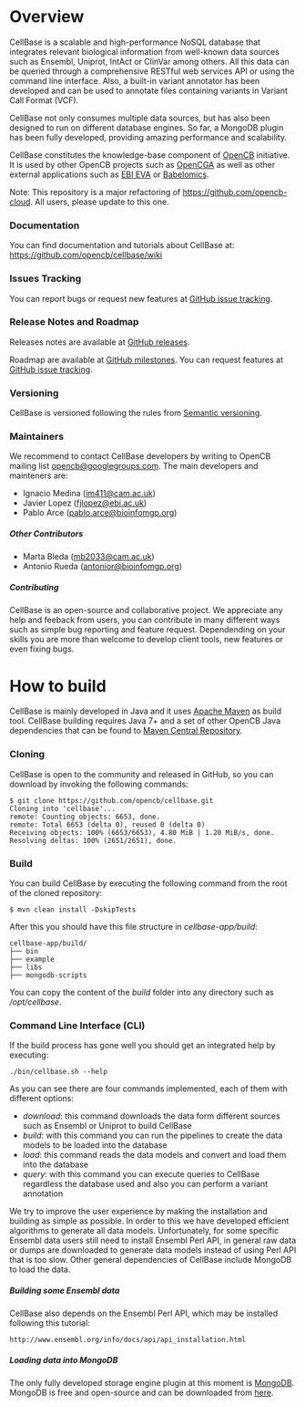 # Overview
CellBase is a scalable and high-performance NoSQL database that integrates relevant biological information from well-known data sources such as Ensembl, Uniprot, IntAct or ClinVar among others. All this data can be queried through a comprehensive RESTful web services API or using the command line interface. Also, a built-in variant annotator has been developed and can be used to annotate files containing variants in Variant Call Format (VCF).

CellBase not only consumes multiple data sources, but has also been designed to run on different database engines. So far, a MongoDB plugin has been fully developed, providing amazing performance and scalability.

CellBase constitutes the knowledge-base component of [OpenCB](http://www.opencb.org/) initiative. It is used by other OpenCB projects such as [OpenCGA](https://github.com/opencb/opencga) as well as other external applications such as [EBI EVA](www.ebi.ac.uk/eva/) or [Babelomics](http://www.babelomics.org/).

Note: This repository is a major refactoring of https://github.com/opencb-cloud. All users, please update to this one.

### Documentation
You can find documentation and tutorials about CellBase at: https://github.com/opencb/cellbase/wiki

### Issues Tracking
You can report bugs or request new features at [GitHub issue tracking](https://github.com/opencb/cellbase/issues).

### Release Notes and Roadmap
Releases notes are available at [GitHub releases](https://github.com/opencb/cellbase/releases).

Roadmap are available at [GitHub milestones](https://github.com/opencb/cellbase/milestones). You can request features at [GitHub issue tracking](https://github.com/opencb/cellbase/issues).

### Versioning
CellBase is versioned following the rules from [Semantic versioning](http://semver.org/).

### Maintainers
We recommend to contact CellBase developers by writing to OpenCB mailing list opencb@googlegroups.com. The main developers and mainteners are:
  * Ignacio Medina (im411@cam.ac.uk)
  * Javier Lopez (fjlopez@ebi.ac.uk)
  * Pablo Arce (pablo.arce@bioinfomgp.org)

##### Other Contributors
  * Marta Bleda (mb2033@cam.ac.uk)
  * Antonio Rueda (antonior@bioinfomgp.org)

##### Contributing
CellBase is an open-source and collaborative project. We appreciate any help and feeback from users, you can contribute in many different ways such as simple bug reporting and feature request. Dependending on your skills you are more than welcome to develop client tools, new features or even fixing bugs.


# How to build 
CellBase is mainly developed in Java and it uses [Apache Maven](http://maven.apache.org/) as build tool. CellBase building requires Java 7+ and a set of other OpenCB Java dependencies that can be found to [Maven Central Repository](http://search.maven.org/).

### Cloning
CellBase is open to the community and released in GitHub, so you can download by invoking the following commands:

    $ git clone https://github.com/opencb/cellbase.git
    Cloning into 'cellbase'...
    remote: Counting objects: 6653, done.
    remote: Total 6653 (delta 0), reused 0 (delta 0)
    Receiving objects: 100% (6653/6653), 4.80 MiB | 1.20 MiB/s, done.
    Resolving deltas: 100% (2651/2651), done.

### Build
You can build CellBase by executing the following command from the root of the cloned repository:
  
    $ mvn clean install -DskipTests

After this you should have this file structure in _cellbase-app/build_:

    cellbase-app/build/
    ├── bin
    ├── example
    ├── libs
    ├── mongodb-scripts

You can copy the content of the _build_ folder into any directory such as _/opt/cellbase_.

### Command Line Interface (CLI)
If the build process has gone well you should get an integrated help by executing:

    ./bin/cellbase.sh --help

As you can see there are four commands implemented, each of them with different options:
 * _download_: this command downloads the data form different sources such as Ensembl or Uniprot to build CellBase
 * _build_: with this command you can run the pipelines to create the data models to be loaded into the database
 * _load_: this command reads the data models and convert and load them into the database
 * _query_: with this command you can execute queries to CellBase regardless the database used and also you can perform a variant annotation

We try to improve the user experience by making the installation and building as simple as possible. In order to this we have developed efficient algorithms to generate all data models. Unfortunately, for some specific Ensembl data users still need to install Ensembl Perl API, in general raw data or dumps are downloaded to generate data models instead of using Perl API that is too slow. Other general dependencies of CellBase include MongoDB to load the data.

##### Building some Ensembl data
CellBase also depends on the Ensembl Perl API, which may be installed following this tutorial:

    http://www.ensembl.org/info/docs/api/api_installation.html

##### Loading data into MongoDB
The only fully developed storage engine plugin at this moment is [MongoDB](https://www.mongodb.org/). MongoDB is free and open-source and can be downloaded from [here](https://www.mongodb.org/downloads).
